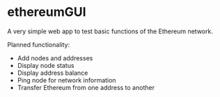 # ethereumGUI
A very simple web app to test basic functions of the Ethereum network.

Planned functionality: 
- Add nodes and addresses
- Display node status
- Display address balance
- Ping node for network information
- Transfer Ethereum from one address to another

